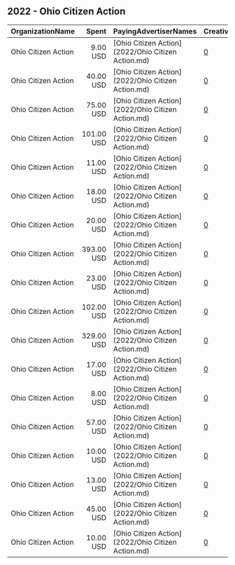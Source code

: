 ## 2022 - Ohio Citizen Action 
|OrganizationName|Spent|PayingAdvertiserNames|CreativeUrls|Impressions|Genders|AgeBrackets|CountryCodes|BillingAddresses|CandidateBallotInformation|
|:---|---:|:---|:---|---:|:---|:---|:---|:---|:---|
|Ohio Citizen Action|9.00 USD|[Ohio Citizen Action](2022/Ohio Citizen Action.md)|[0](https://www.snap.com/political-ads/asset/4cb0a4828a9e797ff674fcd9c76ec29b7d447f94718f1afd2123bf9670749a5c?mediaType=mp4)|444||18+|united states|"1511 Brookpark Rd,Cleveland,44109,US"||
|Ohio Citizen Action|40.00 USD|[Ohio Citizen Action](2022/Ohio Citizen Action.md)|[0](https://www.snap.com/political-ads/asset/e5f66258ba27a21f81f8d568ac027bd8f0cf1401aae10cf3c9b657a4f9cd3e22?mediaType=mp4)|2,102||18+|united states|"1511 Brookpark Rd,Cleveland,44109,US"||
|Ohio Citizen Action|75.00 USD|[Ohio Citizen Action](2022/Ohio Citizen Action.md)|[0](https://www.snap.com/political-ads/asset/a45d78328e9f717055b97b3cf0bed0d4653a79df75665c35bc9ae587841fc570?mediaType=mp4)|4,052||18+|united states|"1511 Brookpark Rd,Cleveland,44109,US"||
|Ohio Citizen Action|101.00 USD|[Ohio Citizen Action](2022/Ohio Citizen Action.md)|[0](https://www.snap.com/political-ads/asset/fcf00d699935f97adb17949cd06a18b1763d8d3bacf478865aa1ee7a1b247c98?mediaType=mp4)|9,284||18+|united states|"1511 Brookpark Rd,Cleveland,44109,US"||
|Ohio Citizen Action|11.00 USD|[Ohio Citizen Action](2022/Ohio Citizen Action.md)|[0](https://www.snap.com/political-ads/asset/49b8ff683f8b94faea79a398152498dc46256caef7d6a85270c8feb6b8929265?mediaType=mp4)|637||18+|united states|"1511 Brookpark Rd,Cleveland,44109,US"||
|Ohio Citizen Action|18.00 USD|[Ohio Citizen Action](2022/Ohio Citizen Action.md)|[0](https://www.snap.com/political-ads/asset/1addf3602b50515e0e6bba86b561683cde81cb63a2cff9a0d7cb1683558ac00c?mediaType=mp4)|849||18+|united states|"1511 Brookpark Rd,Cleveland,44109,US"||
|Ohio Citizen Action|20.00 USD|[Ohio Citizen Action](2022/Ohio Citizen Action.md)|[0](https://www.snap.com/political-ads/asset/1addf3602b50515e0e6bba86b561683cde81cb63a2cff9a0d7cb1683558ac00c?mediaType=mp4)|2,178||18+|united states|"1511 Brookpark Rd,Cleveland,44109,US"||
|Ohio Citizen Action|393.00 USD|[Ohio Citizen Action](2022/Ohio Citizen Action.md)|[0](https://www.snap.com/political-ads/asset/c034e88c413e84243e364add144be61448b147be9ba835c5baad742ed5916ae7?mediaType=mp4)|63,326||18+|united states|"1511 Brookpark Rd,Cleveland,44109,US"||
|Ohio Citizen Action|23.00 USD|[Ohio Citizen Action](2022/Ohio Citizen Action.md)|[0](https://www.snap.com/political-ads/asset/e5f66258ba27a21f81f8d568ac027bd8f0cf1401aae10cf3c9b657a4f9cd3e22?mediaType=mp4)|2,577||18+|united states|"1511 Brookpark Rd,Cleveland,44109,US"||
|Ohio Citizen Action|102.00 USD|[Ohio Citizen Action](2022/Ohio Citizen Action.md)|[0](https://www.snap.com/political-ads/asset/5edc1c06d48ae4d65b697fc8c7103e83fd8df574a5a7f1ea63abc47a10b64a26?mediaType=mp4)|8,844||18+|united states|"1511 Brookpark Rd,Cleveland,44109,US"||
|Ohio Citizen Action|329.00 USD|[Ohio Citizen Action](2022/Ohio Citizen Action.md)|[0](https://www.snap.com/political-ads/asset/5edc1c06d48ae4d65b697fc8c7103e83fd8df574a5a7f1ea63abc47a10b64a26?mediaType=mp4)|61,051||18+|united states|"1511 Brookpark Rd,Cleveland,44109,US"||
|Ohio Citizen Action|17.00 USD|[Ohio Citizen Action](2022/Ohio Citizen Action.md)|[0](https://www.snap.com/political-ads/asset/c034e88c413e84243e364add144be61448b147be9ba835c5baad742ed5916ae7?mediaType=mp4)|1,028||18+|united states|"1511 Brookpark Rd,Cleveland,44109,US"||
|Ohio Citizen Action|8.00 USD|[Ohio Citizen Action](2022/Ohio Citizen Action.md)|[0](https://www.snap.com/political-ads/asset/4cb0a4828a9e797ff674fcd9c76ec29b7d447f94718f1afd2123bf9670749a5c?mediaType=mp4)|1,257||18+|united states|"1511 Brookpark Rd,Cleveland,44109,US"||
|Ohio Citizen Action|57.00 USD|[Ohio Citizen Action](2022/Ohio Citizen Action.md)|[0](https://www.snap.com/political-ads/asset/f106aea233b119da264af6cfdc3a086d253d32c21cd11b1e1ff89b55f01d7188?mediaType=mp4)|6,133||18+|united states|"1511 Brookpark Rd,Cleveland,44109,US"||
|Ohio Citizen Action|10.00 USD|[Ohio Citizen Action](2022/Ohio Citizen Action.md)|[0](https://www.snap.com/political-ads/asset/49b8ff683f8b94faea79a398152498dc46256caef7d6a85270c8feb6b8929265?mediaType=mp4)|1,240||18+|united states|"1511 Brookpark Rd,Cleveland,44109,US"||
|Ohio Citizen Action|13.00 USD|[Ohio Citizen Action](2022/Ohio Citizen Action.md)|[0](https://www.snap.com/political-ads/asset/f106aea233b119da264af6cfdc3a086d253d32c21cd11b1e1ff89b55f01d7188?mediaType=mp4)|857||18+|united states|"1511 Brookpark Rd,Cleveland,44109,US"||
|Ohio Citizen Action|45.00 USD|[Ohio Citizen Action](2022/Ohio Citizen Action.md)|[0](https://www.snap.com/political-ads/asset/fcf00d699935f97adb17949cd06a18b1763d8d3bacf478865aa1ee7a1b247c98?mediaType=mp4)|4,856||18+|united states|"1511 Brookpark Rd,Cleveland,44109,US"||
|Ohio Citizen Action|10.00 USD|[Ohio Citizen Action](2022/Ohio Citizen Action.md)|[0](https://www.snap.com/political-ads/asset/a45d78328e9f717055b97b3cf0bed0d4653a79df75665c35bc9ae587841fc570?mediaType=mp4)|1,511||18+|united states|"1511 Brookpark Rd,Cleveland,44109,US"||
